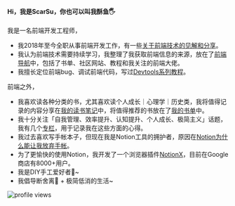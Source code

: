 #### Hi，我是ScarSu，你也可以叫我酥鱼🖐

我是一名前端开发工程师，
- 我2018年至今全职从事前端开发工作，有一些[关于前端技术的见解和分享](https://scarsu.com/category/前端)。
- 我认为前端技术需要持续学习，我整理了我获取前端信息的来源，放在了[前端导航](https://scarsu.com/fed)中，包括了书单、社区网站、教程和我关注的前端大佬。
- 我擅长定位前端bug、调试前端代码，写过[Devtools系列教程](https://scarsu.com/tag/%E5%89%8D%E7%AB%AFdebug/)。


前端之外，
- 我喜欢读各种分类的书，尤其喜欢读个人成长｜心理学｜历史类，我将值得记录的内容分享在[我的读书笔记](https://scarsu.com/tag/%E8%AF%BB%E4%B9%A6%E7%AC%94%E8%AE%B0/)中，将值得推荐的书放在了[我的书单](https://www.scarsu.com/insight#书单)中。
- 我十分关注「自我管理、效率提升、认知提升、个人成长、极简主义」话题，我有几个[专栏](https://www.scarsu.com/insight)，用于记录我在这些方面的心得。
- 我过去喜欢写手帐本子，但现在我是Notion工具的拥护者，原因在[Notion为什么能让我放弃手帐](https://www.scarsu.com/e_journal_by_notion/)。
- 为了更愉快的使用Notion，我开发了一个浏览器插件[NotionX](https://github.com/scarsu/NotionX)，目前在Google商店有8000+用户。
- 我是DIY手工爱好者🔨~
- 我倡导断舍离📖 + 极简低消的生活~

![profile views](https://komarev.com/ghpvc/?username=scarsu&style=plastic)

<!-- <img src="https://github-readme-stats.vercel.app/api?username=scarsu&count_private=true&show_icons=true&theme=dracula&include_all_commits=true" alt="ScarSu's github stats" height="160" /> -->

